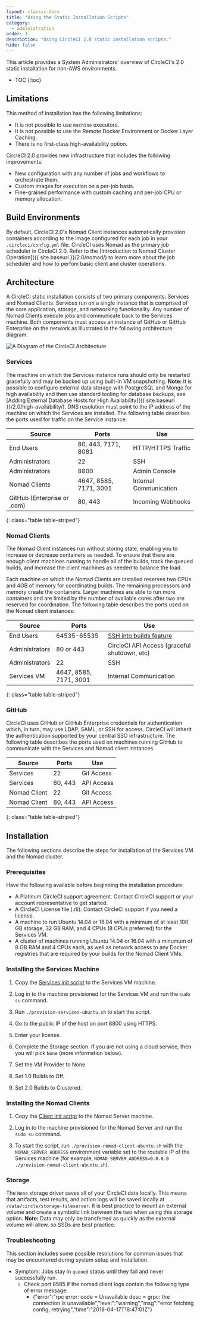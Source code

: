 ```yaml
---
layout: classic-docs
title: "Using the Static Installation Scripts"
category:
  - administration
order: 1
description: "Using CircleCI 2.0 static installation scripts."
hide: false
---
```

This article provides a System Administrators' overview of CircleCI's 2.0 static installation for non-AWS environments.

- TOC
{:toc}


## Limitations

This method of installation has the following limitations:

- It is not possible to use `machine` executors.
- It is not possible to use the Remote Docker Environment or Docker Layer Caching.
- There is no first-class high-availability option.

CircleCI 2.0 provides new infrastructure that includes the following improvements:

- New configuration with any number of jobs and workflows to orchestrate them. 
- Custom images for execution on a per-job basis.
- Fine-grained performance with custom caching and per-job CPU or memory allocation. 

## Build Environments

By default, CircleCI 2.0's Nomad Client instances automatically provision containers according to the image configured for each job in your `.circleci/config.yml` file. CircleCI uses Nomad as the primary job scheduler in CircleCI 2.0. Refer to the [Introduction to Nomad Cluster Operation]({{ site.baseurl }}/2.0/nomad/) to learn more about the job scheduler and how to perfom basic client and cluster operations.

## Architecture

A CircleCI static installation consists of two primary components: Services and Nomad Clients. Services run on a single instance that is comprised of the core application, storage, and networking functionality. Any number of Nomad Clients execute jobs and communicate back to the Services machine. Both components must access an instance of GitHub or GitHub Enterprise on the network as illustrated in the following architecture diagram.

![A Diagram of the CircleCI Architecture]({{site.baseurl}}/assets/img/docs/architecture-v1.png)

### Services

The machine on which the Services instance runs should only be restarted gracefully and may be backed up using built-in VM snapshotting. **Note:** It is possible to configure external data storage with PostgreSQL and Mongo for high availability and then use standard tooling for database backups, see [Adding External Database Hosts for High Availability]({{ site.baseurl }}/2.0/high-availability/). DNS resolution must point to the IP address of the machine on which the Services are installed. The following table describes the ports used for traffic on the Service instance:

| Source                      | Ports                  | Use                    |
| --------------------------- | ---------------------- | ---------------------- |
| End Users                   | 80, 443, 7171, 8081    | HTTP/HTTPS Traffic     |
| Administrators              | 22                     | SSH                    |
| Administrators              | 8800                   | Admin Console          |
| Nomad Clients               | 4647, 8585, 7171, 3001 | Internal Communication |
| GitHub (Enterprise or .com) | 80, 443                | Incoming Webhooks      |
{: class="table table-striped"}

### Nomad Clients

The Nomad Client instances run without storing state, enabling you to increase or decrease containers as needed. To ensure that there are enough client machines running to handle all of the builds, track the queued builds, and increase the client machines as needed to balance the load.

Each machine on which the Nomad Clients are installed reserves two CPUs and 4GB of memory for coordinating builds. The remaining processors and memory create the containers. Larger machines are able to run more containers and are limited by the number of available cores after two are reserved for coordination. The following table describes the ports used on the Nomad client instances:

| Source         | Ports                  | Use                                                                       |
| -------------- | ---------------------- | ------------------------------------------------------------------------- |
| End Users      | 64535-65535            | [SSH into builds feature](https://circleci.com/docs/2.0/ssh-access-jobs/) |
| Administrators | 80 or 443              | CircleCI API Access (graceful shutdown, etc)                              |
| Administrators | 22                     | SSH                                                                       |
| Services VM    | 4647, 8585, 7171, 3001 | Internal Communication                                                    |
{: class="table table-striped"}

### GitHub

CircleCI uses GitHub or GitHub Enterprise credentials for authentication which, in turn, may use LDAP, SAML, or SSH for access. CircleCI will inherit the authentication supported by your central SSO infrastructure. The following table describes the ports used on machines running GitHub to communicate with the Services and Nomad client instances.

| Source       | Ports   | Use        |
| ------------ | ------- | ---------- |
| Services     | 22      | Git Access |
| Services     | 80, 443 | API Access |
| Nomad Client | 22      | Git Access |
| Nomad Client | 80, 443 | API Access |
{: class="table table-striped"}


## Installation

The following sections describe the steps for installation of the Services VM and the Nomad cluster.

### Prerequisites

Have the following available before beginning the installation procedure:

- A Platinum CircleCI support agreement. Contact CircleCI support or your account representative to get started.
- A CircleCI License file (.rli). Contact CircleCI support if you need a license.
- A machine to run Ubuntu 14.04 or 16.04 with a minimum of at least 100 GB storage, 32 GB RAM, and 4 CPUs (8 CPUs preferred) for the Services VM.
- A cluster of machines running Ubuntu 14.04 or 16.04 with a minumum of 8 GB RAM and 4 CPUs each, as well as network access to any Docker registries that are required by your builds for the Nomad Client VMs.

### Installing the Services Machine

1. Copy the [Services init script](https://github.com/circleci/server-static-install/blob/master/provision-services-ubuntu.sh) to the Services VM machine.

2. Log in to the machine provisioned for the Services VM and run the `sudo su` command.

3. Run `./provision-services-ubuntu.sh` to start the script.

4. Go to the public IP of the host on port 8800 using HTTPS.

5. Enter your license.

6. Complete the Storage section. If you are not using a cloud service, then you will pick `None` (more information below).

7. Set the VM Provider to None.

8. Set 1.0 Builds to Off.

9. Set 2.0 Builds to Clustered.

### Installing the Nomad Clients

1. Copy the [Client init script](https://github.com/circleci/server-static-install/blob/master/provision-nomad-client-ubuntu.sh) to the Nomad Server machine.

2. Log in to the machine provisioned for the Nomad Server and run the `sudo su` command.

3. To start the script, run `./provision-nomad-client-ubuntu.sh` with the `NOMAD_SERVER_ADDRESS` environment variable set to the routable IP of the Services machine (for example, `NOMAD_SERVER_ADDRESS=0.0.0.0 ./provision-nomad-client-ubuntu.sh`).

### Storage

The `None` storage driver saves all of your CircleCI data locally. This means that artifacts, test results, and action logs will be saved locally at `/data/circle/storage-fileserver`. It is best practice to mount an external volume and create a symbolic link between the two when using this storage option. **Note:** Data may only be transferred as quickly as the external volume will allow, so SSDs are best practice.

### Troubleshooting

This section includes some possible resolutions for common issues that may be encountered during system setup and installation.

- Symptom: Jobs stay in `queued` status until they fail and never successfully run. 
  - Check port 8585 if the nomad client logs contain the following type of error message: 
    - {"error":"rpc error: code = Unavailable desc = grpc: the connection is unavailable","level":"warning","msg":"error fetching config, retrying","time":"2018-04-17T18:47:01Z"}

